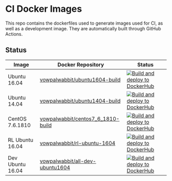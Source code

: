 # CI Docker Images

This repo contains the dockerfiles used to generate images used for CI, as well as a development image. They are automatically built through GitHub Actions.

## Status

| Image | Docker Repository | Status |
|---|---|---|
| Ubuntu 16.04 | [vowpalwabbit/ubuntu1604-build](https://hub.docker.com/r/vowpalwabbit/ubuntu1604-build) | [![Build and deploy to DockerHub](https://github.com/VowpalWabbit/docker-images/workflows/Build%20and%20deploy%20to%20DockerHub/badge.svg?branch=master&event=push)](https://github.com/VowpalWabbit/docker-images/actions?query=workflow%3A%22Build+and+deploy+to+DockerHub%22) |
| Ubuntu 14.04 | [vowpalwabbit/ubuntu1404-build](https://hub.docker.com/r/vowpalwabbit/ubuntu1404-build) | [![Build and deploy to DockerHub](https://github.com/VowpalWabbit/docker-images/workflows/Build%20and%20deploy%20to%20DockerHub/badge.svg?branch=master&event=push)](https://github.com/VowpalWabbit/docker-images/actions?query=workflow%3A%22Build+and+deploy+to+DockerHub%22) |
| CentOS 7.6.1810 | [vowpalwabbit/centos7_6_1810-build](https://hub.docker.com/r/vowpalwabbit/centos7_6_1810-build)  | [![Build and deploy to DockerHub](https://github.com/VowpalWabbit/docker-images/workflows/Build%20and%20deploy%20to%20DockerHub/badge.svg?branch=master&event=push)](https://github.com/VowpalWabbit/docker-images/actions?query=workflow%3A%22Build+and+deploy+to+DockerHub%22) |
| RL Ubuntu 16.04 | [vowpalwabbit/rl-ubuntu-1604](https://hub.docker.com/r/vowpalwabbit/rl-ubuntu-1604)  | [![Build and deploy to DockerHub](https://github.com/VowpalWabbit/docker-images/workflows/Build%20and%20deploy%20to%20DockerHub/badge.svg?branch=master&event=push)](https://github.com/VowpalWabbit/docker-images/actions?query=workflow%3A%22Build+and+deploy+to+DockerHub%22) |
| Dev Ubuntu 16.04 | [vowpalwabbit/all-dev-ubuntu1604](https://hub.docker.com/r/vowpalwabbit/all-dev-ubuntu1604) | [![Build and deploy to DockerHub](https://github.com/VowpalWabbit/docker-images/workflows/Build%20and%20deploy%20to%20DockerHub/badge.svg?branch=master&event=push)](https://github.com/VowpalWabbit/docker-images/actions?query=workflow%3A%22Build+and+deploy+to+DockerHub%22) |
